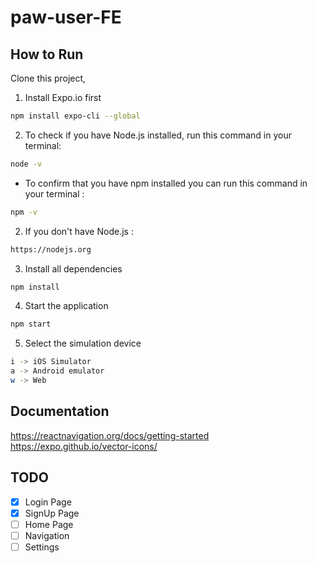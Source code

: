 # paw-user-FE

## How to Run

Clone this project,

1. Install Expo.io first 

```bash
npm install expo-cli --global
```

2. To check if you have Node.js installed, run this command in your terminal:

```bash
node -v
```

* To confirm that you have npm installed you can run this command in your terminal :

```bash
npm -v
```

2. If you don't have Node.js : 

```bash
https://nodejs.org
```

3. Install all dependencies 

```bash
npm install
```

4. Start the application

```bash
npm start
```

5. Select the simulation device

```bash
i -> iOS Simulator
a -> Android emulator
w -> Web
```

## Documentation

https://reactnavigation.org/docs/getting-started
https://expo.github.io/vector-icons/


## TODO

- [x] Login Page
- [x] SignUp Page
- [ ] Home Page
- [ ] Navigation
- [ ] Settings
